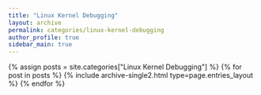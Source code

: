 ```yaml
---
title: "Linux Kernel Debugging"
layout: archive
permalink: categories/linux-kernel-debugging
author_profile: true
sidebar_main: true
---
```


{% assign posts = site.categories["Linux Kernel Debugging"] %}
{% for post in posts %} {% include archive-single2.html type=page.entries_layout %} {% endfor %}
